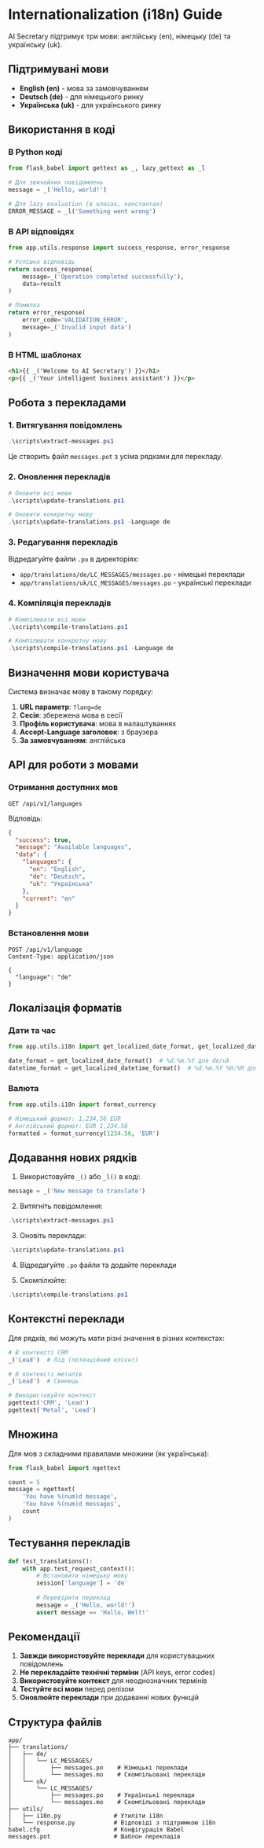 # Internationalization (i18n) Guide

AI Secretary підтримує три мови: англійську (en), німецьку (de) та українську (uk).

## Підтримувані мови

- **English (en)** - мова за замовчуванням
- **Deutsch (de)** - для німецького ринку
- **Українська (uk)** - для українського ринку

## Використання в коді

### В Python коді

```python
from flask_babel import gettext as _, lazy_gettext as _l

# Для звичайних повідомлень
message = _('Hello, world!')

# Для lazy evaluation (в класах, константах)
ERROR_MESSAGE = _l('Something went wrong')
```

### В API відповідях

```python
from app.utils.response import success_response, error_response

# Успішна відповідь
return success_response(
    message=_('Operation completed successfully'),
    data=result
)

# Помилка
return error_response(
    error_code='VALIDATION_ERROR',
    message=_('Invalid input data')
)
```

### В HTML шаблонах

```html
<h1>{{ _('Welcome to AI Secretary') }}</h1>
<p>{{ _('Your intelligent business assistant') }}</p>
```

## Робота з перекладами

### 1. Витягування повідомлень

```powershell
.\scripts\extract-messages.ps1
```

Це створить файл `messages.pot` з усіма рядками для перекладу.

### 2. Оновлення перекладів

```powershell
# Оновити всі мови
.\scripts\update-translations.ps1

# Оновити конкретну мову
.\scripts\update-translations.ps1 -Language de
```

### 3. Редагування перекладів

Відредагуйте файли `.po` в директоріях:
- `app/translations/de/LC_MESSAGES/messages.po` - німецькі переклади
- `app/translations/uk/LC_MESSAGES/messages.po` - українські переклади

### 4. Компіляція перекладів

```powershell
# Компілювати всі мови
.\scripts\compile-translations.ps1

# Компілювати конкретну мову
.\scripts\compile-translations.ps1 -Language de
```

## Визначення мови користувача

Система визначає мову в такому порядку:

1. **URL параметр**: `?lang=de`
2. **Сесія**: збережена мова в сесії
3. **Профіль користувача**: мова в налаштуваннях
4. **Accept-Language заголовок**: з браузера
5. **За замовчуванням**: англійська

## API для роботи з мовами

### Отримання доступних мов

```http
GET /api/v1/languages
```

Відповідь:
```json
{
  "success": true,
  "message": "Available languages",
  "data": {
    "languages": {
      "en": "English",
      "de": "Deutsch", 
      "uk": "Українська"
    },
    "current": "en"
  }
}
```

### Встановлення мови

```http
POST /api/v1/language
Content-Type: application/json

{
  "language": "de"
}
```

## Локалізація форматів

### Дати та час

```python
from app.utils.i18n import get_localized_date_format, get_localized_datetime_format

date_format = get_localized_date_format()  # %d.%m.%Y для de/uk
datetime_format = get_localized_datetime_format()  # %d.%m.%Y %H:%M для de/uk
```

### Валюта

```python
from app.utils.i18n import format_currency

# Німецький формат: 1.234,56 EUR
# Англійський формат: EUR 1,234.56
formatted = format_currency(1234.56, 'EUR')
```

## Додавання нових рядків

1. Використовуйте `_()` або `_l()` в коді:
```python
message = _('New message to translate')
```

2. Витягніть повідомлення:
```powershell
.\scripts\extract-messages.ps1
```

3. Оновіть переклади:
```powershell
.\scripts\update-translations.ps1
```

4. Відредагуйте `.po` файли та додайте переклади

5. Скомпілюйте:
```powershell
.\scripts\compile-translations.ps1
```

## Контекстні переклади

Для рядків, які можуть мати різні значення в різних контекстах:

```python
# В контексті CRM
_('Lead')  # Лід (потенційний клієнт)

# В контексті металів  
_('Lead')  # Свинець

# Використовуйте контекст
pgettext('CRM', 'Lead')
pgettext('Metal', 'Lead')
```

## Множина

Для мов з складними правилами множини (як українська):

```python
from flask_babel import ngettext

count = 5
message = ngettext(
    'You have %(num)d message',
    'You have %(num)d messages', 
    count
)
```

## Тестування перекладів

```python
def test_translations():
    with app.test_request_context():
        # Встановити німецьку мову
        session['language'] = 'de'
        
        # Перевірити переклад
        message = _('Hello, world!')
        assert message == 'Hallo, Welt!'
```

## Рекомендації

1. **Завжди використовуйте переклади** для користувацьких повідомлень
2. **Не перекладайте технічні терміни** (API keys, error codes)
3. **Використовуйте контекст** для неоднозначних термінів
4. **Тестуйте всі мови** перед релізом
5. **Оновлюйте переклади** при додаванні нових функцій

## Структура файлів

```
app/
├── translations/
│   ├── de/
│   │   └── LC_MESSAGES/
│   │       ├── messages.po    # Німецькі переклади
│   │       └── messages.mo    # Скомпільовані переклади
│   └── uk/
│       └── LC_MESSAGES/
│           ├── messages.po    # Українські переклади
│           └── messages.mo    # Скомпільовані переклади
├── utils/
│   ├── i18n.py               # Утиліти i18n
│   └── response.py           # Відповіді з підтримкою i18n
babel.cfg                     # Конфігурація Babel
messages.pot                  # Шаблон перекладів
```